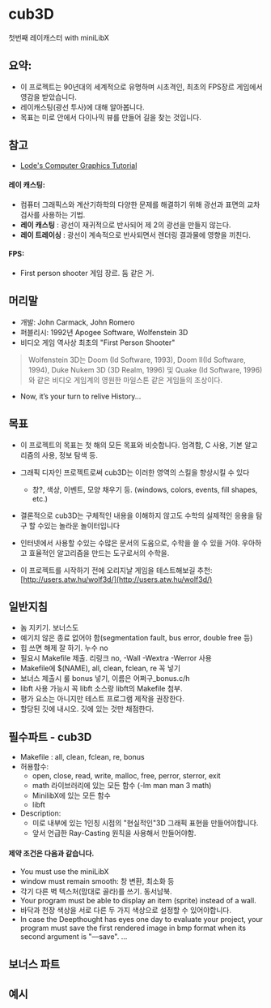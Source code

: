 # cub3D

첫번째 레이캐스터 with miniLibX

## 요약:
- 이 프로젝트는 90년대의 세계적으로 유명하며 시초격인, 최초의 FPS장르 게임에서 영감을 받았습니다.
- 레이캐스팅(광선 투사)에 대해 알아봅니다.
- 목표는 미로 안에서 다이나믹 뷰를 만들어 길을 찾는 것입니다.

## 참고
* [Lode's Computer Graphics Tutorial](https://lodev.org/cgtutor/raycasting.html)



#### 레이 캐스팅:
- 컴퓨터 그래픽스와 계산기하학의 다양한 문제를 해결하기 위해 광선과 표면의 교차검사를 사용하는 기법.
- **레이 캐스팅** : 광선이 재귀적으로 반사되어 제 2의 광선을 만들지 않는다.
- **레이 트레이싱** : 광선이 계속적으로 반사되면서 렌더링 결과물에 영향을 끼친다.

#### FPS: 
- First person shooter 게임 장르. 둠 같은 거.

## 머리말
- 개발: John Carmack, John Romero
- 퍼블리시: 1992년 Apogee Software, Wolfenstein 3D
- 비디오 게임 역사상 최초의 "First Person Shooter"
>Wolfenstein 3D는 Doom (Id Software, 1993), Doom II(Id Software, 1994),
>Duke Nukem 3D (3D Realm, 1996) 및 Quake (Id Software, 1996)와 같은
>비디오 게임계의 영원한 마일스톤 같은 게임들의 조상이다.
- Now, it’s your turn to relive History...

## 목표
- 이 프로젝트의 목표는 첫 해의 모든 목표와 비슷합니다. 엄격함, C 사용, 기본 알고리즘의 사용, 정보 탐색 등.
- 그래픽 디자인 프로젝트로써 cub3D는 이러한 영역의 스킬을 향상시킬 수 있다
  - 창?, 색상, 이벤트, 모양 채우기 등. (windows, colors, events, fill shapes, etc.)
- 결론적으로 cub3D는 구체적인 내용을 이해하지 않고도 수학의 실제적인 응용을 탐구 할 수있는 놀라운 놀이터입니다
- 인터넷에서 사용할 수있는 수많은 문서의 도움으로, 수학을 쓸 수 있을 거야. 우아하고 효율적인 알고리즘을 만드는 도구로서의 수학을.

- 이 프로젝트를 시작하기 전에 오리지날 게임을 테스트해보길 추천: [http://users.atw.hu/wolf3d/](http://users.atw.hu/wolf3d/)

## 일반지침

- 놈 지키기. 보너스도
- 예기치 않은 종료 없어야 함(segmentation fault, bus error, double free 등)
- 힙 쓰면 해제 잘 하기. 누수 no
- 필요시 Makefile 제출. 리링크 no, -Wall -Wextra -Werror 사용
- Makefile에 $(NAME), all, clean, fclean, re 꼭 넣기
- 보너스 제출시 룰 bonus 넣기, 이름은 어쩌구_bonus.c/h
- libft 사용 가능시 꼭 libft 소스랑 libft의 Makefile 첨부.
- 평가 요소는 아니지만 테스트 프로그램 제작을 권장한다.
- 할당된 깃에 내시오. 깃에 있는 것만 채점한다.

## 필수파트 - cub3D
- Makefile : all, clean, fclean, re, bonus
- 허용함수:
  - open, close, read, write, malloc, free, perror, sterror, exit
  - math 라이브러리에 있는 모든 함수 (-lm man man 3 math)
  - MinilibX에 있는 모든 함수
  - libft
- Description: 
  - 미로 내부에 있는 1인칭 시점의 "현실적인"3D 그래픽 표현을 만들어야합니다.
  - 앞서 언급한 Ray-Casting 원칙을 사용해서 만들어야함.
  
#### 제약 조건은 다음과 같습니다.
* You must use the miniLibX
* window must remain smooth: 창 변환, 최소화 등
* 각기 다른 벽 텍스처(맘대로 골라)를 쓰기. 동서남북.
* Your program must be able to display an item (sprite) instead of a wall.
* 바닥과 천장 색상을 서로 다른 두 가지 색상으로 설정할 수 있어야합니다.
* In case the Deepthought has eyes one day to evaluate your project, your program
must save the first rendered image in bmp format when its second argument is
"––save".
...

## 보너스 파트
## 예시
